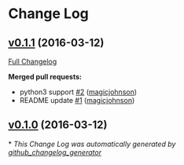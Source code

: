 # Change Log

## [v0.1.1](https://github.com/magicjohnson/targetprocess-client/tree/v0.1.1) (2016-03-12)
[Full Changelog](https://github.com/magicjohnson/targetprocess-client/compare/v0.1.0...v0.1.1)

**Merged pull requests:**

- python3 support [\#2](https://github.com/magicjohnson/targetprocess-client/pull/2) ([magicjohnson](https://github.com/magicjohnson))
- README update [\#1](https://github.com/magicjohnson/targetprocess-client/pull/1) ([magicjohnson](https://github.com/magicjohnson))

## [v0.1.0](https://github.com/magicjohnson/targetprocess-client/tree/v0.1.0) (2016-03-12)


\* *This Change Log was automatically generated by [github_changelog_generator](https://github.com/skywinder/Github-Changelog-Generator)*